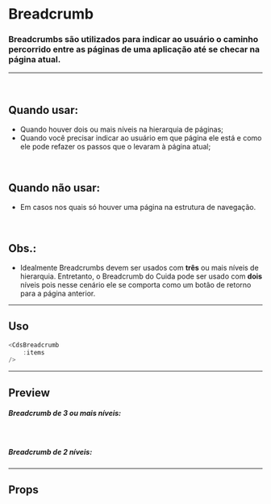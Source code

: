 # Breadcrumb

### Breadcrumbs são utilizados para indicar ao usuário o caminho percorrido entre as páginas de uma aplicação até se checar na página atual.
---
<br>

## Quando usar:
- Quando houver dois ou mais níveis na hierarquia de páginas;
- Quando você precisar indicar ao usuário em que página ele está e como ele pode refazer os passos que o levaram à página atual;

<br>

## Quando não usar:
- Em casos nos quais só houver uma página na estrutura de navegação.

<br>

## Obs.:
- Idealmente Breadcrumbs devem ser usados com <b>três</b> ou mais níveis de hierarquia. Entretanto, o Breadcrumb do
Cuida pode ser usado com <b>dois</b> níveis pois nesse cenário ele se comporta como um botão de retorno para a página anterior.


---

## Uso

```js
<CdsBreadcrumb
	:items
/>
```

---

## Preview

##### Breadcrumb de 3 ou mais níveis:

<PreviewBuilder
	:args
	component="CdsBreadcrumb"
/>

<br>

##### Breadcrumb de 2 níveis:

<PreviewContainer>
	<CdsBreadcrumb :items="items2"/>
</PreviewContainer>

---

## Props

<APITable
	name="CdsBreadcrumb"
	section="props"
/>
<br>

<script setup>
import { ref } from 'vue';
import CdsBreadcrumb from '@/components/Breadcrumb.vue';

const args = ref({
	items: [
		{
			label: 'Relatórios',
			route: {
				path: '/reports',
				name: 'reports'
			},
		},
		{
			label: 'Relatórios individualizados',
			route: {
				path: '/individualized-reports',
				name: 'individualized'
			},
		},
		{
			label: 'Relatório de usuários',
			route: {
				path: '/users-reports',
				name: 'users'
			},
		},
	]
});

const items2 = ref([
	{
		label: 'Relatórios',
		route: {
			path: '/reports',
			name: 'reports'
		},
	},
	{
		label: 'Relatórios individualizados',
		route: {
			path: '/individualized-reports',
			name: 'individualized'
		},
	},
]);
</script>
